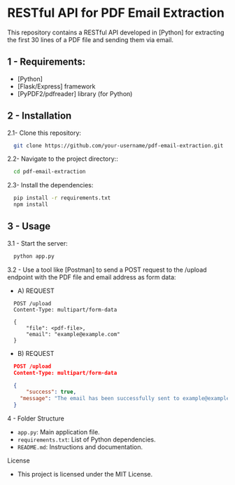 # RESTful API for PDF Email Extraction

This repository contains a RESTful API developed in [Python] for extracting the first 30 lines of a PDF file and sending them via email.

## 1 - Requirements:
  * [Python]
  * [Flask/Express] framework
  * [PyPDF2/pdfreader] library (for Python)



## 2 - Installation

2.1- Clone this repository:
  ```bash
    git clone https://github.com/your-username/pdf-email-extraction.git
  ````
2.2- Navigate to the project directory::
  ```bash
    cd pdf-email-extraction
  ````

2.3- Install the dependencies:
  ```bash
    pip install -r requirements.txt
    npm install
  ````


## 3 - Usage
3.1 - Start the server:
  ```bash
    python app.py
  ````

3.2 - Use a tool like [Postman] to send a POST request to the /upload endpoint with the PDF file and email address as form data:
  * A) REQUEST
  ```http
    POST /upload
    Content-Type: multipart/form-data

    {
        "file": <pdf-file>,
        "email": "example@example.com"
    }
  ````

  * B) REQUEST
  ```json
    POST /upload
    Content-Type: multipart/form-data

    {
        "success": true,
      "message": "The email has been successfully sent to example@example.com"
    }
   ````

4 - Folder Structure
  * `app.py`: Main application file.
  * `requirements.txt`: List of Python dependencies.
  * `README.md`: Instructions and documentation.

License
* This project is licensed under the MIT License.
